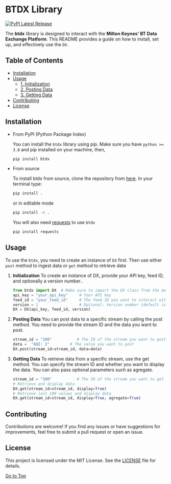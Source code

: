 # BTDX Library

[![PyPI Latest Release](https://img.shields.io/pypi/v/btdx.svg)](https://pypi.org/project/btdx/)

The **btdx** library is designed to interact with the **Milton Keynes' BT Data Exchange Platform**. This README provides a guide on how to install, set up, and effectively use the `DX`.

## Table of Contents
- [Installation](#installation)
- [Usage](#usage)
  - [1. Initialization](1-initialization)
  - [2. Posting Data](2-posting-data)
  - [3. Getting Data](3-getting-data)
- [Contributing](#contributing)
- [License](#license)



## Installation

- From PyPI (Python Package Index) 

    You can install the `btdx` library using pip. Make sure you have `python >= 3.8` and pip installed on your machine, then,

    ```bash
    pip install btdx
    ```
- From source

    To install btdx from source, clone the repository from [here](https://github.com/ShobhitManiar/data-exchange). In your terminal type:

    ```sh
    pip install .
    ```
    or in editable mode
    ```sh 
    pip install -e .
    ```
    You will also need [requests](https://pypi.org/project/requests/) to use `btdx`
    ```sh 
    pip install requests
    ``` 

## Usage 

To use the `btdx`, you need to create an instance of `DX` first. Then use either `post` method to ingest data or `get` method to retrieve data

1. **Initialization** To create an instance of DX, provide your API key, feed ID, and optionally a version number..
   
   ```python
   from btdx import DX  # Make sure to import the DX class from the module
   api_key = "your_api_key"     # Your API key
   feed_id = "your_feed_id"     # The feed ID you want to interact with
   version = 1                  # Optional: Version number (default is 1)
   DX = DX(api_key, feed_id, version)
   ```

2. **Posting Data** You can post data to a specific stream by calling the post method. You need to provide the stream ID and the data you want to post.

    ```python
    stream_id = "100"           # The ID of the stream you want to post data to
    data =  "AQI: 2"         # The value you want to post
    DX.post(stream_id=stream_id, data=data)
    ```

3. **Getting Data** To retrieve data from a specific stream, use the get method. You can specify the stream ID and whether you want to display the data. You can also pass optional parameters such as agregate.

    ```python
    stream_id = "100"           # The ID of the stream you want to get data from
    # Retrieve and display data
    DX.get(stream_id=stream_id, display=True)
    # Retrieve last 100 values and display data
    DX.get(stream_id=stream_id, display=True, agregate=True)
    ``` 
## Contributing

 Contributions are welcome! If you find any issues or have suggestions for improvements, feel free to submit a pull request or open an issue.

## License
 This project is licensed under the MIT License. See the [LICENSE](LICENSE) file for details.

[Go to Top](#table-of-contents)
